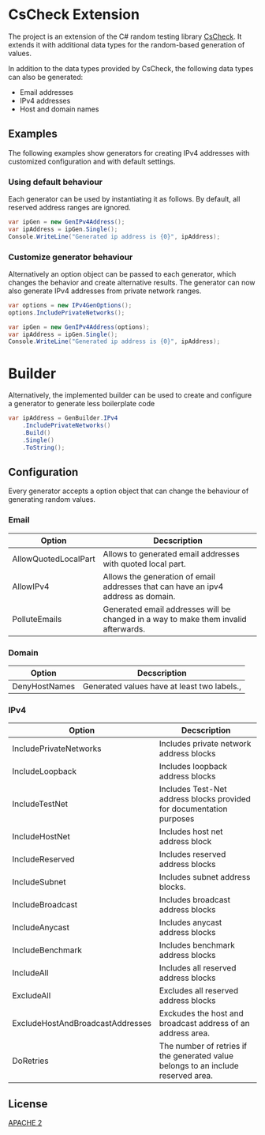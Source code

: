 # CsCheck Extension

The project is an extension of the C# random testing library [CsCheck](https://github.com/AnthonyLloyd/CsCheck?tab=readme-ov-file). It extends it with additional data types for the random-based generation of values.

In addition to the data types provided by CsCheck, the following data types can also be generated:
- Email addresses
- IPv4 addresses
- Host and domain names
## Examples

The following examples show generators for creating IPv4 addresses with customized configuration and with default settings.

### Using default behaviour

Each generator can be used by instantiating it as follows. By default, all reserved address ranges are ignored.

```csharp
var ipGen = new GenIPv4Address();
var ipAddress = ipGen.Single();
Console.WriteLine("Generated ip address is {0}", ipAddress);
```

### Customize generator behaviour

Alternatively an option object can be passed to each generator, which changes the behavior and create alternative results. The generator can now also generate IPv4 addresses from private network ranges.

```csharp
var options = new IPv4GenOptions();
options.IncludePrivateNetworks();

var ipGen = new GenIPv4Address(options);
var ipAddress = ipGen.Single();
Console.WriteLine("Generated ip address is {0}", ipAddress);
```

# Builder

Alternatively, the implemented builder can be used to create and configure a generator to generate less boilerplate code

```csharp
var ipAddress = GenBuilder.IPv4
    .IncludePrivateNetworks()
    .Build()
    .Single()
    .ToString();
```
## Configuration

Every generator accepts a option object that can change the behaviour of generating random values.

### Email

| Option               | Decscription                                                                          |
|----------------------|---------------------------------------------------------------------------------------|
| AllowQuotedLocalPart | Allows to generated email addresses with quoted local part.                           |
| AllowIPv4            | Allows the generation of email addresses that can have an ipv4 address as domain.     |
| PolluteEmails        | Generated email addresses will be changed in a way to make them invalid afterwards.   |

### Domain

| Option        | Decscription                                                                          |
|---------------|---------------------------------------------------------------------------------------|
| DenyHostNames | Generated values have at least two labels.,                                           |

### IPv4

| Option                           | Decscription                                                                      |
|----------------------------------|-----------------------------------------------------------------------------------|
| IncludePrivateNetworks           | Includes private network address blocks                                           |
| IncludeLoopback                  | Includes loopback address blocks                                                  |
| IncludeTestNet                   | Includes Test-Net address blocks provided for documentation purposes              |
| IncludeHostNet                   | Includes host net address block                                                   |
| IncludeReserved                  | Includes reserved address blocks                                                  |
| IncludeSubnet                    | Includes subnet address blocks.                                                   |
| IncludeBroadcast                 | Includes broadcast address blocks                                                 |
| IncludeAnycast                   | Includes anycast address blocks                                                   |
| IncludeBenchmark                 | Includes benchmark address blocks                                                 |
| IncludeAll                       | Includes all reserved address blocks                                              |
| ExcludeAll                       | Excludes all reserved address blocks                                              |
| ExcludeHostAndBroadcastAddresses | Exckudes the host and broadcast address of an address area.                       |
| DoRetries                        | The number of retries if the generated value belongs to an include reserved area. |


## License

[APACHE 2](LICENSE)

